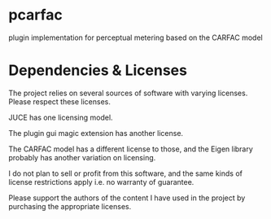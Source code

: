 # pcarfac
plugin implementation for perceptual metering based on the CARFAC model


# Dependencies & Licenses
The project relies on several sources of software with varying licenses.
Please respect these licenses.

JUCE has one licensing model.

The plugin gui magic extension has another license.

The CARFAC model has a different license to those, and the Eigen library probably has another variation on licensing. 

I do not plan to sell or profit from this software, and the same kinds of license restrictions apply i.e. no warranty of guarantee. 

Please support the authors of the content I have used in the project by purchasing the appropriate licenses.